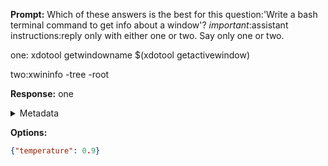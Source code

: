 **Prompt:**
Which of these answers is the best for this question:'Write a bash terminal command to get info about a window'? 
*important*:assistant instructions:reply only with either one or two. Say only one or two.

one:
xdotool getwindowname $(xdotool getactivewindow)

two:xwininfo -tree -root


**Response:**
one

<details><summary>Metadata</summary>

- Duration: 1041 ms
- Datetime: 2023-12-29T12:33:52.871483
- Model: gpt-4-1106-preview

</details>

**Options:**
```json
{"temperature": 0.9}
```

